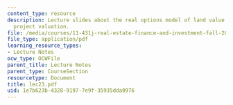 ```yaml
---
content_type: resource
description: Lecture slides about the real options model of land value and development
  project valuation.
file: /media/courses/11-431j-real-estate-finance-and-investment-fall-2006/1e7b623b432891977e9f35935dda0976_lec23.pdf
file_type: application/pdf
learning_resource_types:
- Lecture Notes
ocw_type: OCWFile
parent_title: Lecture Notes
parent_type: CourseSection
resourcetype: Document
title: lec23.pdf
uid: 1e7b623b-4328-9197-7e9f-35935dda0976
---
```

